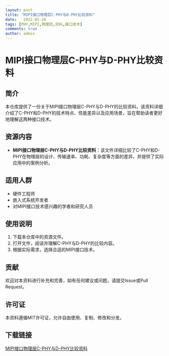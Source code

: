 ```yaml
---
layout: post
title: "MIPI接口物理层C-PHY与D-PHY比较资料"
date:   2022-05-26
tags: [PHY,MIPI,物理层,资料,接口技术]
comments: true
author: admin
---
```

# MIPI接口物理层C-PHY与D-PHY比较资料

## 简介
本仓库提供了一份关于MIPI接口物理层C-PHY与D-PHY的比较资料。该资料详细介绍了C-PHY和D-PHY的技术特点、性能差异以及应用场景，旨在帮助读者更好地理解这两种接口技术。

## 资源内容
- **MIPI接口物理层C-PHY与D-PHY比较资料**：该文件详细比较了C-PHY和D-PHY在物理层的设计、传输速率、功耗、复杂度等方面的差异，并提供了实际应用中的案例分析。

## 适用人群
- 硬件工程师
- 嵌入式系统开发者
- 对MIPI接口技术感兴趣的学者和研究人员

## 使用说明
1. 下载本仓库中的资源文件。
2. 打开文件，阅读并理解C-PHY与D-PHY的比较内容。
3. 根据实际需求，选择合适的MIPI接口技术。

## 贡献
欢迎对本资料进行补充和完善，如有任何建议或问题，请提交Issue或Pull Request。

## 许可证
本资料遵循MIT许可证，允许自由使用、复制、修改和分发。

## 下载链接

[MIPI接口物理层C-PHY与D-PHY比较资料](https://pan.quark.cn/s/d00c3addf71c)